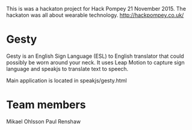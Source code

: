 
This is was a hackaton project for Hack Pompey 21 November 2015.
The hackaton was all about wearable technology.
http://hackpompey.co.uk/

# Gesty
Gesty is an English Sign Language (ESL) to English translator that could possibly be worn around your neck.
It uses Leap Motion to capture sign language and speakjs to translate text to speech.

Main application is located in speakjs/gesty.html

# Team members
Mikael Ohlsson
Paul Renshaw
